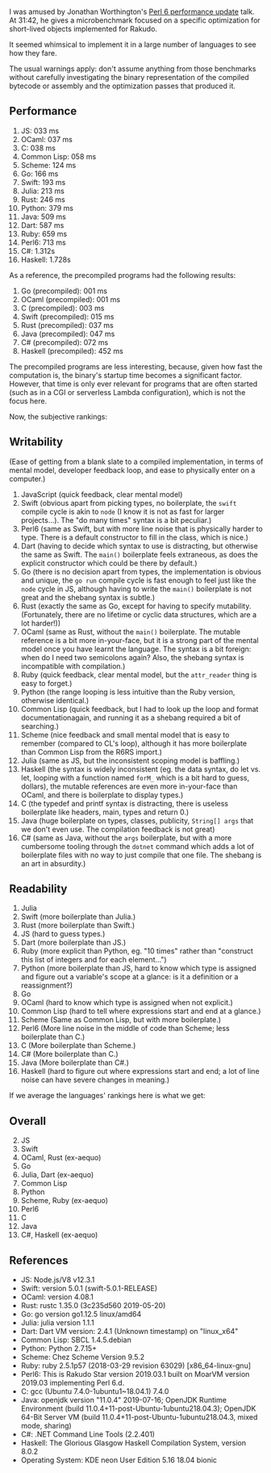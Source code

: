 I was amused by Jonathan Worthington's [Perl 6 performance update][] talk. At 31:42, he gives a microbenchmark focused on a specific optimization for short-lived objects implemented for Rakudo.

[Perl 6 performance update]: https://youtu.be/QNeu0wK92NE?t=1893

It seemed whimsical to implement it in a large number of languages to see how they fare.

The usual warnings apply: don't assume anything from those benchmarks without carefully investigating the binary representation of the compiled bytecode or assembly and the optimization passes that produced it.

## Performance

1. JS: 033 ms
2. OCaml: 037 ms
3. C: 038 ms
4. Common Lisp: 058 ms
5. Scheme: 124 ms
6. Go: 166 ms
7. Swift: 193 ms
8. Julia: 213 ms
9. Rust: 246 ms
10. Python: 379 ms
11. Java: 509 ms
12. Dart: 587 ms
13. Ruby: 659 ms
14. Perl6: 713 ms
15. C#: 1.312s
16. Haskell: 1.728s

As a reference, the precompiled programs had the following results:

1. Go (precompiled): 001 ms
1. OCaml (precompiled): 001 ms
1. C (precompiled): 003 ms
1. Swift (precompiled): 015 ms
2. Rust (precompiled): 037 ms
3. Java (precompiled): 047 ms
4. C# (precompiled): 072 ms
10. Haskell (precompiled): 452 ms

The precompiled programs are less interesting, because, given how fast the computation is, the binary's startup time becomes a significant factor. However, that time is only ever relevant for programs that are often started (such as in a CGI or serverless Lambda configuration), which is not the focus here.

Now, the subjective rankings:

## Writability

(Ease of getting from a blank slate to a compiled implementation, in terms of mental model, developer feedback loop, and ease to physically enter on a computer.)

1. JavaScript (quick feedback, clear mental model)
2. Swift (obvious apart from picking types, no boilerplate, the `swift` compile cycle is akin to `node` (I know it is not as fast for larger projects…). The "do many times" syntax is a bit peculiar.)
3. Perl6 (same as Swift, but with more line noise that is physically harder to type. There is a default constructor to fill in the class, which is nice.)
4. Dart (having to decide which syntax to use is distracting, but otherwise the same as Swift. The `main()` boilerplate feels extraneous, as does the explicit constructor which could be there by default.)
5. Go (there is no decision apart from types, the implementation is obvious and unique, the `go run` compile cycle is fast enough to feel just like the `node` cycle in JS, although having to write the `main()` boilerplate is not great and the shebang syntax is subtle.)
6. Rust (exactly the same as Go, except for having to specify mutability.  (Fortunately, there are no lifetime or cyclic data structures, which are a lot harder!))
7. OCaml (same as Rust, without the `main()` boilerplate. The mutable reference is a bit more in-your-face, but it is a strong part of the mental model once you have learnt the language. The syntax is a bit foreign: when do I need two semicolons again? Also, the shebang syntax is incompatible with compilation.)
8. Ruby (quick feedback, clear mental model, but the `attr_reader` thing is easy to forget.)
9. Python (the range looping is less intuitive than the Ruby version, otherwise identical.)
10. Common Lisp (quick feedback, but I had to look up the loop and format documentationagain, and running it as a shebang required a bit of searching.)
11. Scheme (nice feedback and small mental model that is easy to remember (compared to CL's loop), although it has more boilerplate than Common Lisp from the R6RS import.)
12. Julia (same as JS, but the inconsistent scoping model is baffling.)
13. Haskell (the syntax is widely inconsistent (eg. the data syntax, do let vs. let, looping with a function named `forM_` which is a bit hard to guess, dollars), the mutable references are even more in-your-face than OCaml, and there is boilerplate to display types.)
14. C (the typedef and printf syntax is distracting, there is useless boilerplate like headers, main, types and return 0.)
15. Java (huge boilerplate on types, classes, publicity, `String[] args` that we don't even use. The compilation feedback is not great)
16. C# (same as Java, without the `args` boilerplate, but with a more cumbersome tooling through the `dotnet` command which adds a lot of boilerplate files with no way to just compile that one file. The shebang is an art in absurdity.)

## Readability

1. Julia
2. Swift (more boilerplate than Julia.)
3. Rust (more boilerplate than Swift.)
4. JS (hard to guess types.)
5. Dart (more boilerplate than JS.)
6. Ruby (more explicit than Python, eg. "10 times" rather than "construct this list of integers and for each element…")
7. Python (more boilerplate than JS, hard to know which type is assigned and figure out a variable's scope at a glance: is it a definition or a reassignment?)
8. Go
9. OCaml (hard to know which type is assigned when not explicit.)
10. Common Lisp (hard to tell where expressions start and end at a glance.)
11.  Scheme (Same as Common Lisp, but with more boilerplate.)
12. Perl6 (More line noise in the middle of code than Scheme; less boilerplate than C.)
13. C (More boilerplate than Scheme.)
14. C# (More boilerplate than C.)
15. Java (More boilerplate than C#.)
16. Haskell (hard to figure out where expressions start and end; a lot of line noise can have severe changes in meaning.)

If we average the languages' rankings here is what we get:

## Overall

2. JS
3. Swift
6. OCaml, Rust (ex-aequo)
6. Go
7. Julia, Dart (ex-aequo)
8. Common Lisp
8. Python
9. Scheme, Ruby (ex-aequo)
9. Perl6
10. C
13. Java
15. C#, Haskell (ex-aequo)

## References

- JS: Node.js/V8 v12.3.1
- Swift: version 5.0.1 (swift-5.0.1-RELEASE)
- OCaml: version 4.08.1
- Rust: rustc 1.35.0 (3c235d560 2019-05-20)
- Go: go version go1.12.5 linux/amd64
- Julia: julia version 1.1.1
- Dart: Dart VM version: 2.4.1 (Unknown timestamp) on "linux_x64"
- Common Lisp: SBCL 1.4.5.debian
- Python: Python 2.7.15+
- Scheme: Chez Scheme Version 9.5.2
- Ruby: ruby 2.5.1p57 (2018-03-29 revision 63029) [x86_64-linux-gnu]
- Perl6: This is Rakudo Star version 2019.03.1 built on MoarVM version 2019.03 implementing Perl 6.d.
- C: gcc (Ubuntu 7.4.0-1ubuntu1~18.04.1) 7.4.0
- Java: openjdk version "11.0.4" 2019-07-16; OpenJDK Runtime Environment (build 11.0.4+11-post-Ubuntu-1ubuntu218.04.3); OpenJDK 64-Bit Server VM (build 11.0.4+11-post-Ubuntu-1ubuntu218.04.3, mixed mode, sharing)
- C#: .NET Command Line Tools (2.2.401)
- Haskell: The Glorious Glasgow Haskell Compilation System, version 8.0.2
- Operating System: KDE neon User Edition 5.16 18.04 bionic
